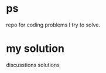 # ps
repo for coding problems I try to solve.


my solution
============================================
discusstions solutions
